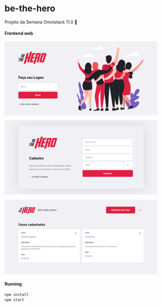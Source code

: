 # be-the-hero
Projeto da Semana Omnistack 11.0 🚀

#### Frontend web
![login](/screenshot/login.png)

![register](/screenshot/register.png)

![dashboard](/screenshot/dashboard.png)


#### Running

```sh
npm install
npm start
```
